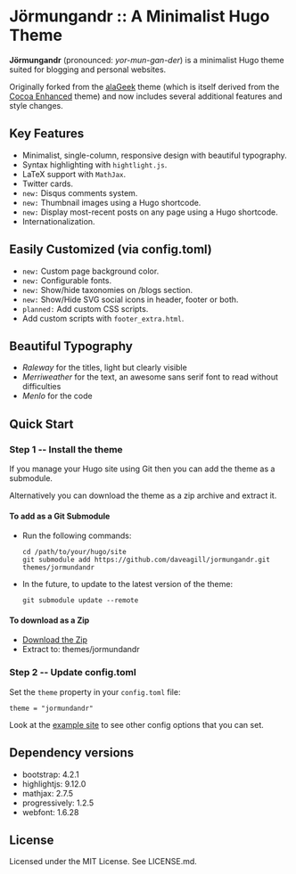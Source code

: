 # Jörmungandr :: A Minimalist Hugo Theme

**Jörmungandr** (pronounced: _yor-mun-gan-der_) is a minimalist Hugo theme suited for blogging and personal websites.

Originally forked from the [alaGeek](https://github.com/gkmngrgn/hugo-alageek-theme) theme (which is itself derived from the [Cocoa Enhanced](https://github.com/mtn/cocoa-eh-hugo-theme) theme) and now includes several additional features and style changes.

## Key Features

* Minimalist, single-column, responsive design with beautiful typography.
* Syntax highlighting with `hightlight.js`.
* LaTeX support with `MathJax`.
* Twitter cards.
* `new:` Disqus comments system.
* `new:` Thumbnail images using a Hugo shortcode.
* `new:` Display most-recent posts on any page using a Hugo shortcode.
* Internationalization.

## Easily Customized (via config.toml)

* `new:` Custom page background color.
* `new:` Configurable fonts.
* `new:` Show/hide taxonomies on /blogs section.
* `new:` Show/Hide SVG social icons in header, footer or both.
* `planned:` Add custom CSS scripts.
* Add custom scripts with `footer_extra.html`.

## Beautiful Typography

* _Raleway_ for the titles, light but clearly visible
* _Merriweather_ for the text, an awesome sans serif font to read without difficulties
* _Menlo_ for the code

## Quick Start

### Step 1 -- Install the theme

If you manage your Hugo site using Git then you can add the theme as a submodule.

Alternatively you can download the theme as a zip archive and extract it.

#### To add as a Git Submodule
* Run the following commands:

      cd /path/to/your/hugo/site
      git submodule add https://github.com/daveagill/jormungandr.git themes/jormundandr

* In the future, to update to the latest version of the theme:

      git submodule update --remote

#### To download as a Zip

* [Download the Zip](https://github.com/daveagill/jormungandr/archive/master.zip)
* Extract to: themes/jormundandr

### Step 2 -- Update config.toml

Set the `theme` property in your `config.toml` file:

    theme = "jormundandr"

Look at the [example site](https://github.com/daveagill/jormungandr/tree/master/exampleSite) to see other config options that you can set.

## Dependency versions

* bootstrap: 4.2.1
* highlightjs: 9.12.0
* mathjax: 2.7.5
* progressively: 1.2.5
* webfont: 1.6.28

## License

Licensed under the MIT License. See LICENSE.md.

